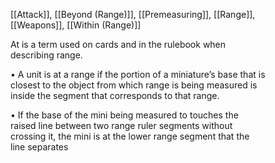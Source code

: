 [[Attack]], [[Beyond (Range)]], [[Premeasuring]], [[Range]],  
[[Weapons]], [[Within (Range)]]

At is a term used on cards and in the rulebook when  
describing range.  

• A unit is at a range if the portion of a miniature’s base that is  
closest to the object from which range is being measured is  
inside the segment that corresponds to that range.  

• If the base of the mini being measured to touches the  
raised line between two range ruler segments without  
crossing it, the mini is at the lower range segment that the  
line separates